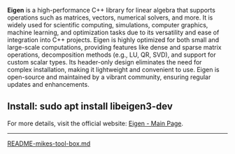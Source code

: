 **Eigen** is a high-performance C++ library for linear algebra that supports operations such as matrices, vectors, numerical solvers, and more. It is widely used for scientific computing, simulations, computer graphics, machine learning, and optimization tasks due to its versatility and ease of integration into C++ projects. Eigen is highly optimized for both small and large-scale computations, providing features like dense and sparse matrix operations, decomposition methods (e.g., LU, QR, SVD), and support for custom scalar types. Its header-only design eliminates the need for complex installation, making it lightweight and convenient to use. Eigen is open-source and maintained by a vibrant community, ensuring regular updates and enhancements.

## Install: sudo apt install libeigen3-dev

For more details, visit the official website: [Eigen - Main Page](https://eigen.tuxfamily.org/index.php?title=Main_Page).


---

[README-mikes-tool-box.md](https://t2m.io/BLaQaBS)
